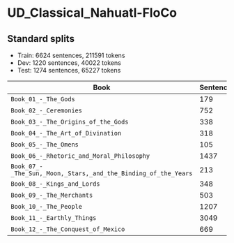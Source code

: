 # UD_Classical_Nahuatl-FloCo

## Standard splits

* Train: 6624 sentences, 211591 tokens
* Dev: 1220 sentences, 40022 tokens
* Test: 1274 sentences, 65227 tokens

| Book                                                           | Sentences | Tokens | Split |
|----------------------------------------------------------------|-----------|--------|-------|
|`Book_01_-_The_Gods `                                           |        179|    6480| `train` |
|`Book_02_-_Ceremonies `                                         |752|30211|`train` |
|`Book_03_-_The_Origins_of_the_Gods `                            |338|12001|`dev`|
|`Book_04_-_The_Art_of_Divination `                              |318|26698|`test`|
|`Book_05_-_The_Omens `                                          |105|4477|`test`|
|`Book_06_-_Rhetoric_and_Moral_Philosophy `                      |1437|62822|`train`|
|`Book_07_-_The_Sun,_Moon,_Stars,_and_the_Binding_of_the_Years ` |213|6354|`dev`|
|`Book_08_-_Kings_and_Lords `                                    |348|13970|`test`|
|`Book_09_-_The_Merchants `                                      |503|20082|`test`|
|`Book_10_-_The_People `                                         |1207|39149|`train`|
|`Book_11_-_Earthly_Things `                                     |3049|72929|`train`|
|`Book_12_-_The_Conquest_of_Mexico `                             |669|21667|`dev`|

